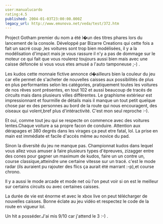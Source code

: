 ```yaml
---
user:manualucardo
rating:4.5
published: 2004-01-03T23:00:00.000Z
legacy_url: http://www.emunova.net/veda/test/372.htm
---
```

Project Gotham premier du nom a été l�un des titres phares lors du lancement de la console. Développé par Bizarre Creations qui cette fois a fait un sacré coup ,les voitures sont trop bien modélisées, il y a la modélisation d'impact mais je vous rassure il n'y a pas de dommage sur le moteur ce qui fait que vous roulerez toujours aussi bien mais avec une caisse défoncée si vous vous etes amusé a l'auto tamponeuse ;-) .  

  

Les kudos cette monnaie fictive annonce d�ailleurs bien la couleur du jeu car elle permet de s'acheter de nouvelles caisses aux possibilités de plus en plus performantes selon les catégories, pratiquement toutes les voitures de nos rêves sont présentes, en tout 102 et aussi beaucoup de tracés de circuits mais dans plusieurs villes différentes. Le graphisme extérieur est impressionnant et fourmille de détails mais il manque un tout petit quelque chose par ex des personnes au bord de la route qui nous encouragent, des oiseaux qui volent,bref plus d'intéractivité. C'est mon seul reproche :-).  

  

Et oui, comme tout jeu qui se respecte on commence avec des voitures lentes.Chaque voiture a sa propre facon de conduire. Attention aux dérapages et 380 degrés dans les virages ça peut etre fatal, lol. La prise en main est immédiate et facile d'accés même au novice du pad.  

  

Sinon la diversité du jeu ne manque pas. Championnat kudos dans lequel vous allez vous amuser à faire plusieurs types d'épreuves, zizagger entre des cones pour gagner un maximum de kudos, faire un un contre un, course classique,atteindre une certaine vitesse sur un tracé. c'est le mode radar (ils auraient pu rajouter des flics ça aurait été marrant :-p),et course chrono.  

Il y a aussi le mode arcade et mode net où l'on peut voir si on est le meilleur sur certains circuits ou avec certaines caisses.  

  

La durée de vie est énorme et avec le xbox live on peut télécharger de nouvelles caisses. Bonne éclate au jeu vidéo et respectez le code de la route en vigueur lol.  

  

Un hit a posséder.J'ai mis 9/10 car j'attend le 3 :-) .